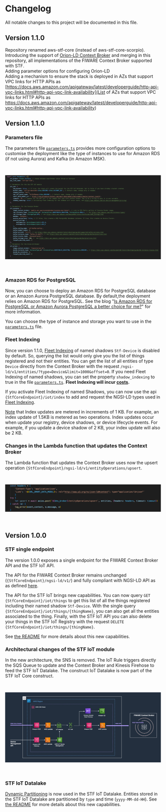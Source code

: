 # Changelog

All notable changes to this project will be documented in this file.


## Version 1.1.0 

Repository renamed aws-stf-core (instead of aws-stf-core-scorpio).
<br>
Introducing the support of [Orion-LD Context Broker](https://github.com/FIWARE/context.Orion-LD) and merging in this repository, all implementations of the FIWARE Context Broker supported with STF.
<br> 
Adding parameter options for configuring Orion-LD
<br>
Adding a mechanism to ensure the stack is deployed in AZs that support VPC links for HTTP APIs as [https://docs.aws.amazon.com/apigateway/latest/developerguide/http-api-vpc-links.html#http-api-vpc-link-availability](List of AZs that support VPC links for HTTP APIs as https://docs.aws.amazon.com/apigateway/latest/developerguide/http-api-vpc-links.html#http-api-vpc-link-availability)

## Version 1.1.0 

### Parameters file

The parameters file [```parameters.ts```](./parameters.ts) provides more configuration options to customise the deployment like the type of instances to use for Amazon RDS (if not using Aurora) and Kafka (in Amazon MSK). 

<br>

![Parameters File](./docs/images/parameters.png)

<br> 

### Amazon RDS for PostgreSQL

Now, you can choose to deploy an Amazon RDS for PostgreSQL database or an Amazon Aurora PostgreSQL database. By default,the deployment relies on Amazon RDS for PostgreSQL. See the blog "[Is Amazon RDS for PostgreSQL or Amazon Aurora PostgreSQL a better choice for me?](https://aws.amazon.com/blogs/database/is-amazon-rds-for-postgresql-or-amazon-aurora-postgresql-a-better-choice-for-me/)" for more information. 

You can choose the type of instance and storage you want to use in the [```parameters.ts```](./parameters.ts) file. 


### Fleet Indexing

Since version 1.1.0, [Fleet Indexing](https://docs.aws.amazon.com/iot/latest/developerguide/iot-indexing.html) of named shadows `Stf-Device` is disabled by default. So, querying the list would only give you the list of things registered and not their entities. You can get the list of all entities of type `Device` directly from the Context Broker with the request `/ngsi-ld/v1/entities/?type=Device&limit=1000&offset=0`. If you need Fleet Indexing of named shadows, you can set the property `shadow_indexing` to true in the file [```parameters.ts```](./parameters.ts). __Fleet Indexing will incur [costs](https://aws.amazon.com/iot-device-management/pricing/).__

If you activate Fleet Indexing of named Shadows, you can now use the api `{StfCoreEndpoint}/iot/index` to add and request the NGSI-LD types used in [Fleet Indexing](https://docs.aws.amazon.com/iot/latest/developerguide/iot-indexing.html). 

[Note](https://aws.amazon.com/iot-device-management/pricing/) that Index updates are metered in increments of 1 KB. For example, an index update of 1.5KB is metered as two operations. Index updates occur when update your registry, device shadows, or device lifecycle events. For example, if you update a device shadow of 2 KB, your index update will also be 2 KB.


### Changes in the Lambda function that updates the Context Broker

The Lambda function that updates the Context Broker uses now the upsert operation `{StfCoreEndpoint}/ngsi-ld/v1/entityOperations/upsert`.

<br>

![Upsert](./docs/images/upsert.png)

<br> 


## Version 1.0.0 

### STF single endpoint

The version 1.0.0 exposes a single endpoint for the FIWARE Context Broker API and the STF IoT API.

The API for the FIWARE Context Broker remains unchanged (`{StfCoreEndpoint}/ngsi-ld/v1/`) and fully compliant with NGSI-LD API as as defined [here](https://forge.etsi.org/swagger/ui/?url=https://forge.etsi.org/rep/NGSI-LD/NGSI-LD/raw/master/spec/updated/generated/full_api.json). 

The API for the STF IoT brings new capabilities. You can now query `GET {StfCoreEndpoint}/iot/things` to get this list of all the things registered including their named shadow `Stf-Device`.
With the single query `{StfCoreEndpoint}/iot/things/{thingName}`, you can also get all the entities associated to the thing.
Finally, with the STF IoT API you can also delete your things in the STF IoT Registry with the request `DELETE` `{StfCoreEndpoint}/iot/things/{thingName}`.

See [the README](./README.md#register-and-manage-your-things-using-the-stf-iot-api) for more details about this new capabilities. 

### Architectural changes of the STF IoT module 

In the new architecture, the SNS is removed. The IoT Rule triggers directly the SQS Queue to update and the Context Broker and Kinesis Firehose to feed the STF IoT Datalake. The construct IoT Datalake is now part of the STF IoT Core construct. 

<br>

![STF IoT Architecture](./docs/images/stfiot_arch.png)

<br>

### STF IoT Datalake

[Dynamic Partitioning](https://docs.aws.amazon.com/firehose/latest/dev/dynamic-partitioning.html) is now used in the STF IoT Datalake. Entities stored in the STF IoT Datalake are partitioned by `type` and time (`yyyy-MM-dd-HH`). See [the README](./README.md#register-and-manage-your-things-using-the-stf-iot-api) for more details about this new capabilities. 


